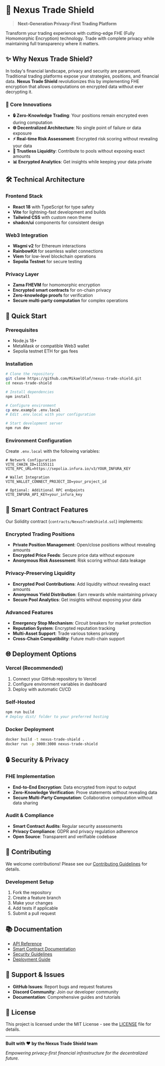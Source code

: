 # 🔐 Nexus Trade Shield

> **Next-Generation Privacy-First Trading Platform**

Transform your trading experience with cutting-edge FHE (Fully Homomorphic Encryption) technology. Trade with complete privacy while maintaining full transparency where it matters.

## ✨ Why Nexus Trade Shield?

In today's financial landscape, privacy and security are paramount. Traditional trading platforms expose your strategies, positions, and financial data. **Nexus Trade Shield** revolutionizes this by implementing FHE encryption that allows computations on encrypted data without ever decrypting it.

### 🚀 Core Innovations

- **🔒 Zero-Knowledge Trading**: Your positions remain encrypted even during computation
- **🌐 Decentralized Architecture**: No single point of failure or data exposure
- **⚡ Real-time Risk Assessment**: Encrypted risk scoring without revealing your data
- **🤝 Trustless Liquidity**: Contribute to pools without exposing exact amounts
- **📊 Encrypted Analytics**: Get insights while keeping your data private

## 🛠️ Technical Architecture

### Frontend Stack
- **React 18** with TypeScript for type safety
- **Vite** for lightning-fast development and builds
- **Tailwind CSS** with custom neon theme
- **shadcn/ui** components for consistent design

### Web3 Integration
- **Wagmi v2** for Ethereum interactions
- **RainbowKit** for seamless wallet connections
- **Viem** for low-level blockchain operations
- **Sepolia Testnet** for secure testing

### Privacy Layer
- **Zama FHEVM** for homomorphic encryption
- **Encrypted smart contracts** for on-chain privacy
- **Zero-knowledge proofs** for verification
- **Secure multi-party computation** for complex operations

## 🚀 Quick Start

### Prerequisites
- Node.js 18+ 
- MetaMask or compatible Web3 wallet
- Sepolia testnet ETH for gas fees

### Installation

```bash
# Clone the repository
git clone https://github.com/MikaelOlaf/nexus-trade-shield.git
cd nexus-trade-shield

# Install dependencies
npm install

# Configure environment
cp env.example .env.local
# Edit .env.local with your configuration

# Start development server
npm run dev
```

### Environment Configuration

Create `.env.local` with the following variables:

```env
# Network Configuration
VITE_CHAIN_ID=11155111
VITE_RPC_URL=https://sepolia.infura.io/v3/YOUR_INFURA_KEY

# Wallet Integration
VITE_WALLET_CONNECT_PROJECT_ID=your_project_id

# Optional: Additional RPC endpoints
VITE_INFURA_API_KEY=your_infura_key
```

## 🔧 Smart Contract Features

Our Solidity contract (`contracts/NexusTradeShield.sol`) implements:

### Encrypted Trading Positions
- **Private Position Management**: Open/close positions without revealing amounts
- **Encrypted Price Feeds**: Secure price data without exposure
- **Anonymous Risk Assessment**: Risk scoring without data leakage

### Privacy-Preserving Liquidity
- **Encrypted Pool Contributions**: Add liquidity without revealing exact amounts
- **Anonymous Yield Distribution**: Earn rewards while maintaining privacy
- **Secure Pool Analytics**: Get insights without exposing your data

### Advanced Features
- **Emergency Stop Mechanism**: Circuit breakers for market protection
- **Reputation System**: Encrypted reputation tracking
- **Multi-Asset Support**: Trade various tokens privately
- **Cross-Chain Compatibility**: Future multi-chain support

## 🌐 Deployment Options

### Vercel (Recommended)
1. Connect your GitHub repository to Vercel
2. Configure environment variables in dashboard
3. Deploy with automatic CI/CD

### Self-Hosted
```bash
npm run build
# Deploy dist/ folder to your preferred hosting
```

### Docker Deployment
```bash
docker build -t nexus-trade-shield .
docker run -p 3000:3000 nexus-trade-shield
```

## 🔒 Security & Privacy

### FHE Implementation
- **End-to-End Encryption**: Data encrypted from input to output
- **Zero-Knowledge Verification**: Prove statements without revealing data
- **Secure Multi-Party Computation**: Collaborative computation without data sharing

### Audit & Compliance
- **Smart Contract Audits**: Regular security assessments
- **Privacy Compliance**: GDPR and privacy regulation adherence
- **Open Source**: Transparent and verifiable codebase

## 🤝 Contributing

We welcome contributions! Please see our [Contributing Guidelines](CONTRIBUTING.md) for details.

### Development Setup
1. Fork the repository
2. Create a feature branch
3. Make your changes
4. Add tests if applicable
5. Submit a pull request

## 📚 Documentation

- [API Reference](docs/API.md)
- [Smart Contract Documentation](docs/CONTRACTS.md)
- [Security Guidelines](docs/SECURITY.md)
- [Deployment Guide](DEPLOYMENT.md)

## 🐛 Support & Issues

- **GitHub Issues**: Report bugs and request features
- **Discord Community**: Join our developer community
- **Documentation**: Comprehensive guides and tutorials

## 📄 License

This project is licensed under the MIT License - see the [LICENSE](LICENSE) file for details.

---

**Built with ❤️ by the Nexus Trade Shield team**

*Empowering privacy-first financial infrastructure for the decentralized future.*
